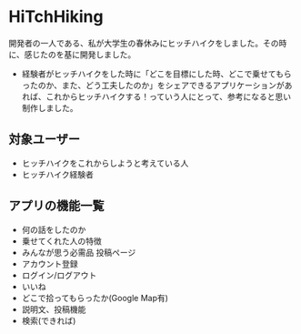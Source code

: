 # HiTchHiking
開発者の一人である、私が大学生の春休みにヒッチハイクをしました。その時に、感じたのを基に開発しました。
- 経験者がヒッチハイクをした時に「どこを目標にした時、どこで乗せてもらったのか、また、どう工夫したのか」をシェアできるアプリケーションがあれば、これからヒッチハイクする！っていう人にとって、参考になると思い制作しました。

## 対象ユーザー
- ヒッチハイクをこれからしようと考えている人
- ヒッチハイク経験者

## アプリの機能一覧
- 何の話をしたのか
- 乗せてくれた人の特徴
- みんなが思う必需品 投稿ページ
- アカウント登録
- ログイン/ログアウト
- いいね
- どこで拾ってもらったか(Google Map有)
- 説明文、投稿機能
- 検索(できれば)
